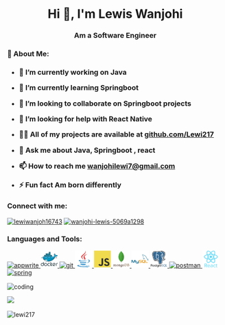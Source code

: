 <h1 align="center">Hi 👋, I'm Lewis Wanjohi </h1>
<h3 align="center">Am a Software Engineer</h3>

<h3>💫 About Me:<h3/>

- 🔭 I’m currently working on **Java**

- 🌱 I’m currently learning **Springboot**

- 👯 I’m looking to collaborate on **Springboot projects**

- 🤝 I’m looking for help with **React Native**

- 👨‍💻 All of my projects are available at [github.com/Lewi217](github.com/Lewi217)

- 💬 Ask me about **Java, Springboot , react**

- 📫 How to reach me **wanjohilewi7@gmail.com**

- ⚡ Fun fact **Am born differently**

<h3 align="left">Connect with me:</h3>
<p align="left">
<a href="https://twitter.com/lewiwanjoh16743" target="blank"><img align="center" src="https://raw.githubusercontent.com/rahuldkjain/github-profile-readme-generator/master/src/images/icons/Social/twitter.svg" alt="lewiwanjoh16743" height="30" width="40" /></a>
<a href="https://linkedin.com/in/wanjohi-lewis-5069a1298" target="blank"><img align="center" src="https://raw.githubusercontent.com/rahuldkjain/github-profile-readme-generator/master/src/images/icons/Social/linked-in-alt.svg" alt="wanjohi-lewis-5069a1298" height="30" width="40" /></a>
</p>

<h3 align="left">Languages and Tools:</h3>
<p align="left"> <a href="https://appwrite.io" target="_blank" rel="noreferrer"> <img src="https://www.vectorlogo.zone/logos/appwriteio/appwriteio-icon.svg" alt="appwrite" width="40" height="40"/> </a> <a href="https://www.docker.com/" target="_blank" rel="noreferrer"> <img src="https://raw.githubusercontent.com/devicons/devicon/master/icons/docker/docker-original-wordmark.svg" alt="docker" width="40" height="40"/> </a> <a href="https://git-scm.com/" target="_blank" rel="noreferrer"> <img src="https://www.vectorlogo.zone/logos/git-scm/git-scm-icon.svg" alt="git" width="40" height="40"/> </a> <a href="https://www.java.com" target="_blank" rel="noreferrer"> <img src="https://raw.githubusercontent.com/devicons/devicon/master/icons/java/java-original.svg" alt="java" width="40" height="40"/> </a> <a href="https://developer.mozilla.org/en-US/docs/Web/JavaScript" target="_blank" rel="noreferrer"> <img src="https://raw.githubusercontent.com/devicons/devicon/master/icons/javascript/javascript-original.svg" alt="javascript" width="40" height="40"/> </a> <a href="https://www.mongodb.com/" target="_blank" rel="noreferrer"> <img src="https://raw.githubusercontent.com/devicons/devicon/master/icons/mongodb/mongodb-original-wordmark.svg" alt="mongodb" width="40" height="40"/> </a> <a href="https://www.mysql.com/" target="_blank" rel="noreferrer"> <img src="https://raw.githubusercontent.com/devicons/devicon/master/icons/mysql/mysql-original-wordmark.svg" alt="mysql" width="40" height="40"/> </a> <a href="https://www.postgresql.org" target="_blank" rel="noreferrer"> <img src="https://raw.githubusercontent.com/devicons/devicon/master/icons/postgresql/postgresql-original-wordmark.svg" alt="postgresql" width="40" height="40"/> </a> <a href="https://postman.com" target="_blank" rel="noreferrer"> <img src="https://www.vectorlogo.zone/logos/getpostman/getpostman-icon.svg" alt="postman" width="40" height="40"/> </a> <a href="https://www.python.org" target="_blank" rel="noreferrer">  </a> <a href="https://reactjs.org/" target="_blank" rel="noreferrer"> <img src="https://raw.githubusercontent.com/devicons/devicon/master/icons/react/react-original-wordmark.svg" alt="react" width="40" height="40"/> </a> <a href="https://reactnative.dev/" target="_blank" rel="noreferrer"> </a> <a href="https://spring.io/" target="_blank" rel="noreferrer"> <img src="https://www.vectorlogo.zone/logos/springio/springio-icon.svg" alt="spring" width="40" height="40"/> </a> </p>

<img align="center" alt="coding" width="350" src="https://developers.giphy.com/branch/master/static/api-512d36c09662682717108a38bbb5c57d.gif">

![](https://github-readme-streak-stats.herokuapp.com/?user=Lewi217&theme=gotham&hide_border=false)<br/>







<p><img align="center" src="https://github-readme-stats.vercel.app/api/top-langs?username=lewi217&show_icons=true&locale=en&layout=compact" alt="lewi217" /></p>


